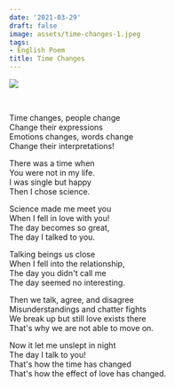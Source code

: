 ```yaml
---
date: '2021-03-29'
draft: false
image: assets/time-changes-1.jpeg
tags:
- English Poem
title: Time Changes
---
```

[![](https://blogger.googleusercontent.com/img/b/R29vZ2xl/AVvXsEjzS5nfMc5LHqbSdC5zWIRVrH2Nq-d3FpfgxQVqwE03S1VO17a5SQ2kB_ib6FUcaEMK5sjUCDAKJYdmvFz3FNG1U_sEedq4Zu6hdlismAUU9yLI3qT-TGgaPvjU5Vi_wKYRz6o4XJfK2UzgJLcYn-EmnBRo444RfGnOs9J67AJV4xXhb3J53NjNFdWhdg/w386-h257/time%20changes.jpg)](https://blogger.googleusercontent.com/img/b/R29vZ2xl/AVvXsEjzS5nfMc5LHqbSdC5zWIRVrH2Nq-d3FpfgxQVqwE03S1VO17a5SQ2kB_ib6FUcaEMK5sjUCDAKJYdmvFz3FNG1U_sEedq4Zu6hdlismAUU9yLI3qT-TGgaPvjU5Vi_wKYRz6o4XJfK2UzgJLcYn-EmnBRo444RfGnOs9J67AJV4xXhb3J53NjNFdWhdg/s6000/time%20changes.jpg)

  
 

Time changes, people change  
Change their expressions  
Emotions changes, words change  
Change their interpretations!

  
There was a time when  
You were not in my life.  
I was single but happy  
Then I chose science.

  
Science made me meet you  
When I fell in love with you!  
The day becomes so great,  
The day I talked to you.

  
Talking beings us close  
When I fell into the relationship,  
The day you didn't call me  
The day seemed no interesting. 

  
Then we talk, agree, and disagree  
Misunderstandings and chatter fights  
We break up but still love exists there  
That's why we are not able to move on.

  
Now it let me unslept in night  
The day I talk to you!  
That's how the time has changed  
That's how the effect of love has changed.